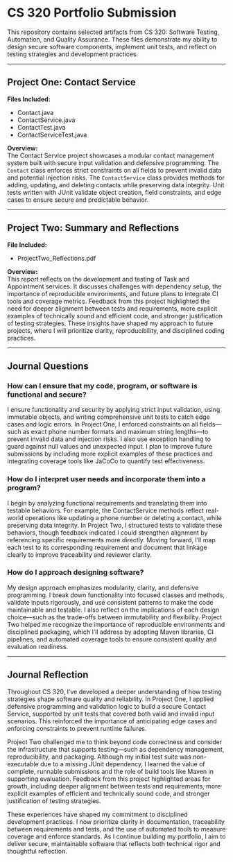 # CS 320 Portfolio Submission

This repository contains selected artifacts from CS 320: Software Testing, Automation, and Quality Assurance. These files demonstrate my ability to design secure software components, implement unit tests, and reflect on testing strategies and development practices.

---

## Project One: Contact Service

**Files Included:**
- Contact.java  
- ContactService.java  
- ContactTest.java  
- ContactServiceTest.java  

**Overview:**  
The Contact Service project showcases a modular contact management system built with secure input validation and defensive programming. The `Contact` class enforces strict constraints on all fields to prevent invalid data and potential injection risks. The `ContactService` class provides methods for adding, updating, and deleting contacts while preserving data integrity. Unit tests written with JUnit validate object creation, field constraints, and edge cases to ensure secure and predictable behavior.

---

## Project Two: Summary and Reflections

**File Included:**
- ProjectTwo_Reflections.pdf

**Overview:**  
This report reflects on the development and testing of Task and Appointment services. It discusses challenges with dependency setup, the importance of reproducible environments, and future plans to integrate CI tools and coverage metrics. Feedback from this project highlighted the need for deeper alignment between tests and requirements, more explicit examples of technically sound and efficient code, and stronger justification of testing strategies. These insights have shaped my approach to future projects, where I will prioritize clarity, reproducibility, and disciplined coding practices.

---

## Journal Questions

### How can I ensure that my code, program, or software is functional and secure?

I ensure functionality and security by applying strict input validation, using immutable objects, and writing comprehensive unit tests to catch edge cases and logic errors. In Project One, I enforced constraints on all fields—such as exact phone number formats and maximum string lengths—to prevent invalid data and injection risks. I also use exception handling to guard against null values and unexpected input. I plan to improve future submissions by including more explicit examples of these practices and integrating coverage tools like JaCoCo to quantify test effectiveness.

### How do I interpret user needs and incorporate them into a program?

I begin by analyzing functional requirements and translating them into testable behaviors. For example, the ContactService methods reflect real-world operations like updating a phone number or deleting a contact, while preserving data integrity. In Project Two, I structured tests to validate these behaviors, though feedback indicated I could strengthen alignment by referencing specific requirements more directly. Moving forward, I’ll map each test to its corresponding requirement and document that linkage clearly to improve traceability and reviewer clarity.

### How do I approach designing software?

My design approach emphasizes modularity, clarity, and defensive programming. I break down functionality into focused classes and methods, validate inputs rigorously, and use consistent patterns to make the code maintainable and testable. I also reflect on the implications of each design choice—such as the trade-offs between immutability and flexibility. Project Two helped me recognize the importance of reproducible environments and disciplined packaging, which I’ll address by adopting Maven libraries, CI pipelines, and automated coverage tools to ensure consistent quality and evaluation readiness.

---

## Journal Reflection

Throughout CS 320, I’ve developed a deeper understanding of how testing strategies shape software quality and reliability. In Project One, I applied defensive programming and validation logic to build a secure Contact Service, supported by unit tests that covered both valid and invalid input scenarios. This reinforced the importance of anticipating edge cases and enforcing constraints to prevent runtime failures.

Project Two challenged me to think beyond code correctness and consider the infrastructure that supports testing—such as dependency management, reproducibility, and packaging. Although my initial test suite was non-executable due to a missing JUnit dependency, I learned the value of complete, runnable submissions and the role of build tools like Maven in supporting evaluation. Feedback from this project highlighted areas for growth, including deeper alignment between tests and requirements, more explicit examples of efficient and technically sound code, and stronger justification of testing strategies.

These experiences have shaped my commitment to disciplined development practices. I now prioritize clarity in documentation, traceability between requirements and tests, and the use of automated tools to measure coverage and enforce standards. As I continue building my portfolio, I aim to deliver secure, maintainable software that reflects both technical rigor and thoughtful reflection.
